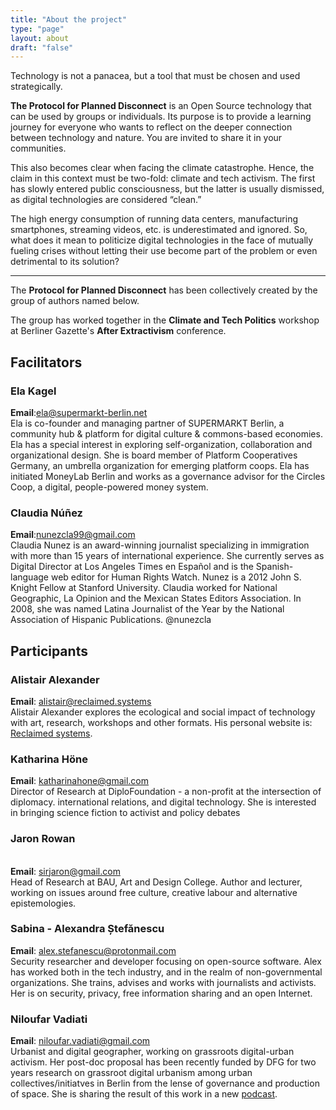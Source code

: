 ```yaml
---
title: "About the project"
type: "page"
layout: about
draft: "false"
---
```


Technology is not a panacea, but a tool that must be chosen and used strategically. 

**The Protocol for Planned Disconnect** is an Open Source technology that can be used by groups or individuals. Its purpose is to provide a learning journey for everyone who wants to reflect on the deeper connection between technology and nature. You are invited to share it in your communities.

This also becomes clear when facing the climate catastrophe. Hence, the claim in this context must be two-fold: climate and tech activism. The first has slowly entered public consciousness, but the latter is usually dismissed, as digital technologies are considered “clean.” 

The high energy consumption of running data centers, manufacturing smartphones, streaming videos, etc. is underestimated and ignored. So, what does it mean to politicize digital technologies in the face of mutually fueling crises without letting their use become part of the problem or even detrimental to its solution? 

---

The **Protocol for Planned Disconnect** has been collectively created by the group of authors named below.

The group has worked together in the **Climate and Tech Politics** workshop at Berliner Gazette's **After Extractivism** conference.

## Facilitators


### Ela Kagel  

**Email**:[ela@supermarkt-berlin.net](mailto:ela@supermarkt-berlin.net)  
Ela is co-founder and managing partner of SUPERMARKT Berlin, a community hub & platform for digital culture & commons-based economies. Ela has a special interest in exploring self-organization, collaboration and organizational design. She is board member of Platform Cooperatives Germany, an umbrella organization for emerging platform coops. Ela has initiated MoneyLab Berlin and works as a governance advisor for the Circles Coop, a digital, people-powered money system.  

### Claudia Núñez  

**Email**:[nunezcla99@gmail.com](mailto:nunezcla99@gmail.com)  
Claudia Nunez is an award-winning journalist specializing in immigration with more than 15 years of international experience. She currently serves as Digital Director at Los Angeles Times en Español and is the Spanish-language web editor for Human Rights Watch. Nunez is a 2012 John S. Knight Fellow at Stanford University. Claudia worked for National Geographic, La Opinion and the Mexican States Editors Association. In 2008, she was named Latina Journalist of the Year by the National Association of Hispanic Publications. @nunezcla  


## Participants


### Alistair Alexander

**Email**: [alistair@reclaimed.systems](mailto:alistair@reclained.ystems)  
Alistair Alexander explores the ecological and social impact of technology with art, research, workshops and other formats. His personal website is: [Reclaimed systems](https://reclained.systems).    
  
  
### Katharina Höne

**Email**: [katharinahone@gmail.com](mailto:katharinahone@gmail.com)     
Director of Research at DiploFoundation - a non-profit at the intersection of diplomacy. international relations, and digital technology. She is interested in bringing science fiction to activist and policy debates  


### Jaron Rowan
      
**Email**: [sirjaron@gmail.com](mailto:sirjaron@gmail.com)      
Head of Research at BAU, Art and Design College. Author and lecturer, working on issues around free culture, creative labour and alternative epistemologies.  


### Sabina - Alexandra Ștefănescu

**Email**: [alex.stefanescu@protonmail.com](mailto:alex.stefanescu@protonmail.com)  
Security researcher and developer focusing on open-source software. Alex has worked both in the tech industry, and in the realm of non-governmental organizations. She trains, advises and works with journalists and activists. Her is on security, privacy, free information sharing and an open Internet.  
 

### Niloufar Vadiati

**Email**: [niloufar.vadiati@gmail.com](mailto:niloufar.vadiati@gmail.com)  
Urbanist and digital geographer, working on grassroots digital-urban activism. Her post-doc proposal has been recently funded by DFG for two years research on grassroot digital urbanism among urban collectives/initiatves in Berlin from the lense of governance and production of space. She is sharing the result of this work in a new [podcast](https://soundcloud.com/grassrootsdigitalurbanism). 

